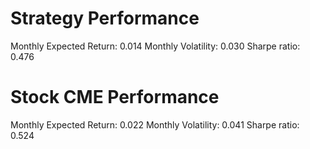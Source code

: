 # Strategy Performance
Monthly Expected Return: 0.014
Monthly Volatility: 0.030
Sharpe ratio: 0.476
# Stock CME Performance
Monthly Expected Return: 0.022
Monthly Volatility: 0.041
Sharpe ratio: 0.524
